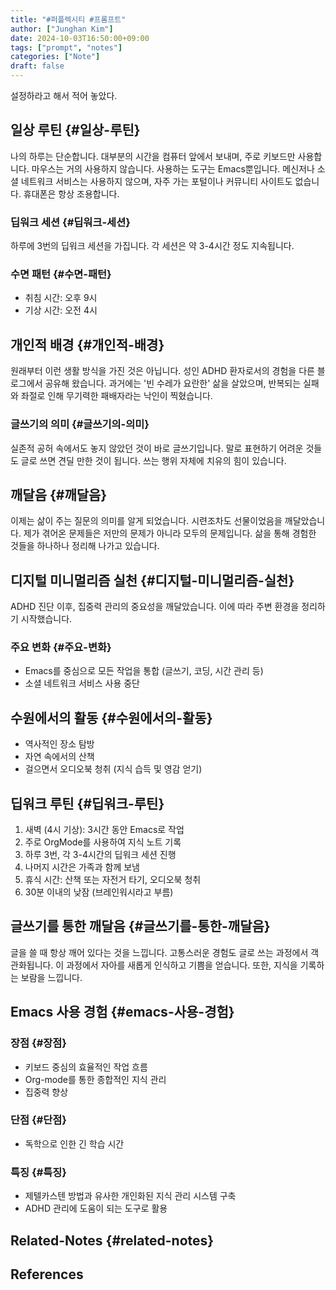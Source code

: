 ```yaml
---
title: "#퍼플렉시티 #프롬프트"
author: ["Junghan Kim"]
date: 2024-10-03T16:50:00+09:00
tags: ["prompt", "notes"]
categories: ["Note"]
draft: false
---
```


<!--more-->

설정하라고 해서 적어 놓았다.


## 일상 루틴 {#일상-루틴}

나의 하루는 단순합니다. 대부분의 시간을 컴퓨터 앞에서 보내며, 주로 키보드만 사용합니다. 마우스는 거의 사용하지 않습니다. 사용하는 도구는 Emacs뿐입니다. 메신저나 소셜 네트워크 서비스는 사용하지 않으며, 자주 가는 포털이나 커뮤니티 사이트도 없습니다. 휴대폰은 항상 조용합니다.


### 딥워크 세션 {#딥워크-세션}

하루에 3번의 딥워크 세션을 가집니다. 각 세션은 약 3-4시간 정도 지속됩니다.


### 수면 패턴 {#수면-패턴}

-   취침 시간: 오후 9시
-   기상 시간: 오전 4시


## 개인적 배경 {#개인적-배경}

원래부터 이런 생활 방식을 가진 것은 아닙니다. 성인 ADHD 환자로서의 경험을 다른 블로그에서 공유해 왔습니다. 과거에는 '빈 수레가 요란한' 삶을 살았으며, 반복되는 실패와 좌절로 인해 무기력한 패배자라는 낙인이 찍혔습니다.


### 글쓰기의 의미 {#글쓰기의-의미}

실존적 공허 속에서도 놓지 않았던 것이 바로 글쓰기입니다. 말로 표현하기 어려운 것들도 글로 쓰면 견딜 만한 것이 됩니다. 쓰는 행위 자체에 치유의 힘이 있습니다.


## 깨달음 {#깨달음}

이제는 삶이 주는 질문의 의미를 알게 되었습니다. 시련조차도 선물이었음을 깨달았습니다. 제가 겪어온 문제들은 저만의 문제가 아니라 모두의 문제입니다. 삶을 통해 경험한 것들을 하나하나 정리해 나가고 있습니다.


## 디지털 미니멀리즘 실천 {#디지털-미니멀리즘-실천}

ADHD 진단 이후, 집중력 관리의 중요성을 깨달았습니다. 이에 따라 주변 환경을 정리하기 시작했습니다.


### 주요 변화 {#주요-변화}

-   Emacs를 중심으로 모든 작업을 통합 (글쓰기, 코딩, 시간 관리 등)
-   소셜 네트워크 서비스 사용 중단


## 수원에서의 활동 {#수원에서의-활동}

-   역사적인 장소 탐방
-   자연 속에서의 산책
-   걸으면서 오디오북 청취 (지식 습득 및 영감 얻기)


## 딥워크 루틴 {#딥워크-루틴}

1.  새벽 (4시 기상): 3시간 동안 Emacs로 작업
2.  주로 OrgMode를 사용하여 지식 노트 기록
3.  하루 3번, 각 3-4시간의 딥워크 세션 진행
4.  나머지 시간은 가족과 함께 보냄
5.  휴식 시간: 산책 또는 자전거 타기, 오디오북 청취
6.  30분 이내의 낮잠 (브레인워시라고 부름)


## 글쓰기를 통한 깨달음 {#글쓰기를-통한-깨달음}

글을 쓸 때 항상 깨어 있다는 것을 느낍니다. 고통스러운 경험도 글로 쓰는 과정에서 객관화됩니다. 이 과정에서 자아를 새롭게 인식하고 기쁨을 얻습니다. 또한, 지식을 기록하는 보람을 느낍니다.


## Emacs 사용 경험 {#emacs-사용-경험}


### 장점 {#장점}

-   키보드 중심의 효율적인 작업 흐름
-   Org-mode를 통한 종합적인 지식 관리
-   집중력 향상


### 단점 {#단점}

-   독학으로 인한 긴 학습 시간


### 특징 {#특징}

-   제텔카스텐 방법과 유사한 개인화된 지식 관리 시스템 구축
-   ADHD 관리에 도움이 되는 도구로 활용


## Related-Notes {#related-notes}

## References

<style>.csl-entry{text-indent: -1.5em; margin-left: 1.5em;}</style><div class="csl-bib-body">
</div>
